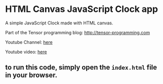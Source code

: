 # HTML Canvas JavaScript Clock app

A simple JavaScript Clock made with HTML canvas. 

Part of the Tensor programming blog: http://tensor-programming.com

Youtube Channel: [here](https://www.youtube.com/channel/UCYqCZOwHbnPwyjawKfE21wg)

Youtube video: [here](https://www.youtube.com/watch?v=77bdtx2gxPk)

## to run this code, simply open the `index.html` file in your browser. 
